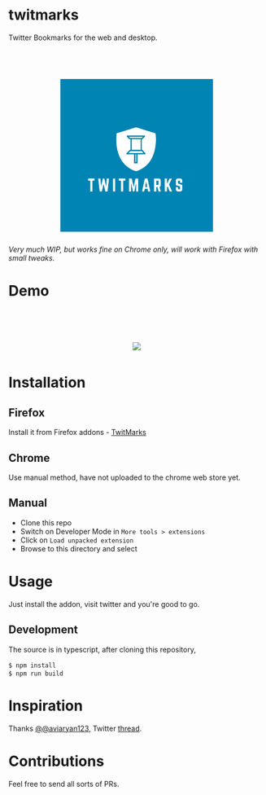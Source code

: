 # twitmarks
Twitter Bookmarks for the web and desktop.

<h1 align="center">
<br>
<img width="300px;" src="./logo.png">
</h1>

*Very much WIP, but works fine on Chrome only, will work with Firefox with small tweaks.*

# Demo
<h1 align="center">
<br>
<img src ="./demo3.gif" />
</h1>

# Installation

## Firefox
Install it from Firefox addons - [TwitMarks](https://addons.mozilla.org/en-US/firefox/addon/twitmarks/)

## Chrome
Use manual method, have not uploaded to the chrome web store yet.

## Manual
- Clone this repo
- Switch on Developer Mode in `More tools > extensions`
- Click on `Load unpacked extension`
- Browse to this directory and select

# Usage
Just install the addon, visit twitter and you're good to go.

## Development
The source is in typescript, after cloning this repository,
```
$ npm install
$ npm run build
```

# Inspiration
Thanks [@@aviaryan123](https://twitter.com/aviaryan123), Twitter [thread](https://twitter.com/aviaryan123/status/1020295502078914560).

# Contributions
Feel free to send all sorts of PRs.

